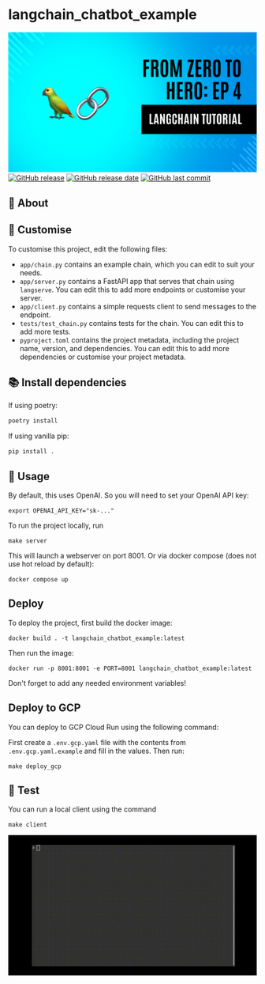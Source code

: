 # langchain_chatbot_example
[![Langchain Chatbot example](assets/logo.png)](https://medium.com/@iamdgarcia/from-zero-to-hero-llms-edition-episode-4-building-a-chatbot-with-langchain-424dbf365602)
[![GitHub release](https://img.shields.io/github/v/release/danigarci1/langchain_chatbot)](#)
[![GitHub release date](https://img.shields.io/github/release-date/danigarci1/langchain_chatbot)](#)
[![GitHub last commit](https://img.shields.io/github/last-commit/danigarci1/langchain_chatbot)](#)

## 🚀 About


## 📝 Customise

To customise this project, edit the following files:

- `app/chain.py` contains an example chain, which you can edit to suit your needs.
- `app/server.py` contains a FastAPI app that serves that chain using `langserve`. You can edit this to add more endpoints or customise your server.
- `app/client.py` contains a simple requests client to send messages to the endpoint.
- `tests/test_chain.py` contains tests for the chain. You can edit this to add more tests.
- `pyproject.toml` contains the project metadata, including the project name, version, and dependencies. You can edit this to add more dependencies or customise your project metadata.

## 📚 Install dependencies

If using poetry:

```bash
poetry install
```

If using vanilla pip:

```bash
pip install .
```

## 📃 Usage

By default, this uses OpenAI. So you will need to set your OpenAI API key:

```
export OPENAI_API_KEY="sk-..."
```

To run the project locally, run

```
make server
```

This will launch a webserver on port 8001.
Or via docker compose (does not use hot reload by default):

```
docker compose up
```




## Deploy

To deploy the project, first build the docker image:

```
docker build . -t langchain_chatbot_example:latest
```

Then run the image:

```
docker run -p 8001:8001 -e PORT=8001 langchain_chatbot_example:latest
```

Don't forget to add any needed environment variables!

## Deploy to GCP

You can deploy to GCP Cloud Run using the following command:

First create a `.env.gcp.yaml` file with the contents from `.env.gcp.yaml.example` and fill in the values. Then run:

```
make deploy_gcp
```

## 🤝 Test

You can run a local client using the command
```
make client
```
![Langchain Chatbot example](assets/sample_client.gif)


